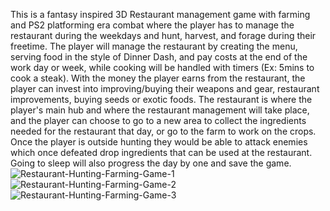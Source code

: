 This is a fantasy inspired 3D Restaurant management game with farming and PS2 platforming era combat where the player has to manage the restaurant during the weekdays and hunt, harvest, and forage during their freetime. The player will manage the restaurant by creating the menu, serving food in the style of Dinner Dash, and pay costs at the end of the work day or week, while cooking will be handled with timers (Ex: 5mins to cook a steak). With the money the player earns from the restaurant, the player can invest into improving/buying their weapons and gear, restaurant improvements, buying seeds or exotic foods. The restaurant is where the player's main hub and where the restaurant management will take place, and the player can choose to go to a new area to collect the ingredients needed for the restaurant that day, or go to the farm to work on the crops. Once the player is outside hunting they would be able to attack enemies which once defeated drop ingredients that can be used at the restaurant.  Going to sleep will also progress the day by one and save the game.
![Restaurant-Hunting-Farming-Game-1](/images/1.jpg)
![Restaurant-Hunting-Farming-Game-2](/images/2.jpg)
![Restaurant-Hunting-Farming-Game-3](/images/3.jpg)
